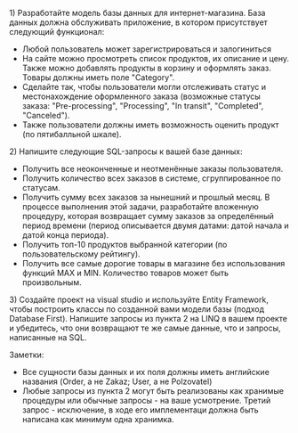 1\) Разработайте модель базы данных для интернет-магазина. База данных должна обслуживать приложение, в котором присутствует следующий функционал:

* Любой пользователь может зарегистрироваться и залогиниться
* На сайте можно просмотреть список продуктов, их описание и цену. Также можно добавлять продукты в корзину и оформлять заказ. Товары должны иметь поле "Category".
* Сделайте так, чтобы пользователи могли отслеживать статус и местонахождение оформленного заказа \(возможные статусы заказа: "Pre-processing", "Processing", "In transit", "Completed", "Canceled"\).
* Также пользователи должны иметь возможность оценить продукт \(по пятибалльной шкале\).

2\) Напишите следующие SQL-запросы к вашей базе данных:

* Получить все неоконченные и неотменённые заказы пользователя.
* Получить количество всех заказов в системе, сгруппированное по статусам.
* Получить сумму всех заказов за нынешний и прошлый месяц. В процессе выполнения этой задачи, разработайте  вложенную процедуру, которая возвращает сумму заказов за определённый период времени \(период описывается двумя датами: датой начала и датой конца периода\).
* Получить топ-10 продуктов выбранной категории \(по пользовательскому рейтингу\).
* Получить все самые дорогие товары в магазине без использования функций MAX и MIN. Количество товаров может быть произвольным.

3\) Создайте проект на visual studio и используйте Entity Framework, чтобы построить классы по созданной вами модели базы \(подход Database First\). Напишите запросы из пункта 2 на LINQ в вашем проекте и убедитесь, что они возвращают те же самые данные, что и запросы, написанные на SQL.

Заметки:

* Все сущности базы данных и их поля должны иметь английские названия \(Order, а не Zakaz; User, а не Polzovatel\)
* Любые запросы из пункта 2 могут быть реализованы как хранимые процедуры или обычные запросы -  на ваше усмотрение. Третий запрос - исключение, в ходе его имплементаци должна быть написана как минимум одна хранимка.



